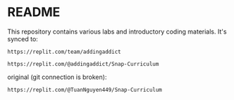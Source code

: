 README
======

This repository contains various labs and introductory coding materials.
It's synced to:

    https://replit.com/team/addingaddict

    https://replit.com/@addingaddict/Snap-Curriculum

original (git connection is broken):

    https://replit.com/@TuanNguyen449/Snap-Curriculum
